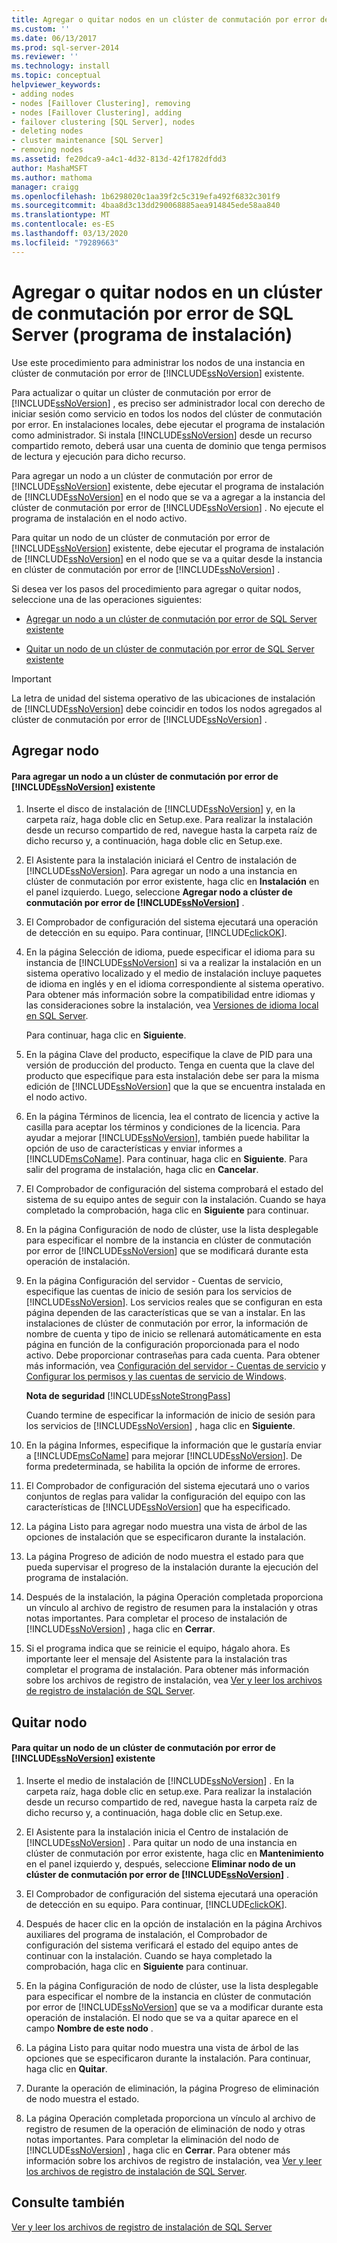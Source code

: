 ```yaml
---
title: Agregar o quitar nodos en un clúster de conmutación por error de SQL Server (programa de instalación) | Microsoft Docs
ms.custom: ''
ms.date: 06/13/2017
ms.prod: sql-server-2014
ms.reviewer: ''
ms.technology: install
ms.topic: conceptual
helpviewer_keywords:
- adding nodes
- nodes [Faillover Clustering], removing
- nodes [Faillover Clustering], adding
- failover clustering [SQL Server], nodes
- deleting nodes
- cluster maintenance [SQL Server]
- removing nodes
ms.assetid: fe20dca9-a4c1-4d32-813d-42f1782dfdd3
author: MashaMSFT
ms.author: mathoma
manager: craigg
ms.openlocfilehash: 1b6298020c1aa39f2c5c319efa492f6832c301f9
ms.sourcegitcommit: 4baa8d3c13dd290068885aea914845ede58aa840
ms.translationtype: MT
ms.contentlocale: es-ES
ms.lasthandoff: 03/13/2020
ms.locfileid: "79289663"
---
```

# <a name="add-or-remove-nodes-in-a-sql-server-failover-cluster-setup"></a>Agregar o quitar nodos en un clúster de conmutación por error de SQL Server (programa de instalación)
  Use este procedimiento para administrar los nodos de una instancia en clúster de conmutación por error de [!INCLUDE[ssNoVersion](../../../includes/ssnoversion-md.md)] existente.  
  
 Para actualizar o quitar un clúster de conmutación por error de [!INCLUDE[ssNoVersion](../../../includes/ssnoversion-md.md)] , es preciso ser administrador local con derecho de iniciar sesión como servicio en todos los nodos del clúster de conmutación por error. En instalaciones locales, debe ejecutar el programa de instalación como administrador. Si instala [!INCLUDE[ssNoVersion](../../../includes/ssnoversion-md.md)] desde un recurso compartido remoto, deberá usar una cuenta de dominio que tenga permisos de lectura y ejecución para dicho recurso.  
  
 Para agregar un nodo a un clúster de conmutación por error de [!INCLUDE[ssNoVersion](../../../includes/ssnoversion-md.md)] existente, debe ejecutar el programa de instalación de [!INCLUDE[ssNoVersion](../../../includes/ssnoversion-md.md)] en el nodo que se va a agregar a la instancia del clúster de conmutación por error de [!INCLUDE[ssNoVersion](../../../includes/ssnoversion-md.md)] . No ejecute el programa de instalación en el nodo activo.  
  
 Para quitar un nodo de un clúster de conmutación por error de [!INCLUDE[ssNoVersion](../../../includes/ssnoversion-md.md)] existente, debe ejecutar el programa de instalación de [!INCLUDE[ssNoVersion](../../../includes/ssnoversion-md.md)] en el nodo que se va a quitar desde la instancia en clúster de conmutación por error de [!INCLUDE[ssNoVersion](../../../includes/ssnoversion-md.md)] .  
  
 Si desea ver los pasos del procedimiento para agregar o quitar nodos, seleccione una de las operaciones siguientes:  
  
-   [Agregar un nodo a un clúster de conmutación por error de SQL Server existente](#Add)  
  
-   [Quitar un nodo de un clúster de conmutación por error de SQL Server existente](#Remove)  
  
> [!IMPORTANT]  
>  La letra de unidad del sistema operativo de las ubicaciones de instalación de [!INCLUDE[ssNoVersion](../../../includes/ssnoversion-md.md)] debe coincidir en todos los nodos agregados al clúster de conmutación por error de [!INCLUDE[ssNoVersion](../../../includes/ssnoversion-md.md)] .  
  
##  <a name="Add"></a> Agregar nodo  
  
#### <a name="to-add-a-node-to-an-existing-ssnoversion-failover-cluster"></a>Para agregar un nodo a un clúster de conmutación por error de [!INCLUDE[ssNoVersion](../../../includes/ssnoversion-md.md)] existente  
  
1.  Inserte el disco de instalación de [!INCLUDE[ssNoVersion](../../../includes/ssnoversion-md.md)] y, en la carpeta raíz, haga doble clic en Setup.exe. Para realizar la instalación desde un recurso compartido de red, navegue hasta la carpeta raíz de dicho recurso y, a continuación, haga doble clic en Setup.exe.  
  
2.  El Asistente para la instalación iniciará el Centro de instalación de [!INCLUDE[ssNoVersion](../../../includes/ssnoversion-md.md)]. Para agregar un nodo a una instancia en clúster de conmutación por error existente, haga clic en **Instalación** en el panel izquierdo. Luego, seleccione **Agregar nodo a clúster de conmutación por error de [!INCLUDE[ssNoVersion](../../../includes/ssnoversion-md.md)]** .  
  
3.  El Comprobador de configuración del sistema ejecutará una operación de detección en su equipo. Para continuar, [!INCLUDE[clickOK](../../../includes/clickok-md.md)].  
  
4.  En la página Selección de idioma, puede especificar el idioma para su instancia de [!INCLUDE[ssNoVersion](../../../includes/ssnoversion-md.md)] si va a realizar la instalación en un sistema operativo localizado y el medio de instalación incluye paquetes de idioma en inglés y en el idioma correspondiente al sistema operativo. Para obtener más información sobre la compatibilidad entre idiomas y las consideraciones sobre la instalación, vea [Versiones de idioma local en SQL Server](../../install/local-language-versions-in-sql-server.md).  
  
     Para continuar, haga clic en **Siguiente**.  
  
5.  En la página Clave del producto, especifique la clave de PID para una versión de producción del producto. Tenga en cuenta que la clave del producto que especifique para esta instalación debe ser para la misma edición de [!INCLUDE[ssNoVersion](../../../includes/ssnoversion-md.md)] que la que se encuentra instalada en el nodo activo.  
  
6.  En la página Términos de licencia, lea el contrato de licencia y active la casilla para aceptar los términos y condiciones de la licencia. Para ayudar a mejorar [!INCLUDE[ssNoVersion](../../../includes/ssnoversion-md.md)], también puede habilitar la opción de uso de características y enviar informes a [!INCLUDE[msCoName](../../../includes/msconame-md.md)]. Para continuar, haga clic en **Siguiente**. Para salir del programa de instalación, haga clic en **Cancelar**.  
  
7.  El Comprobador de configuración del sistema comprobará el estado del sistema de su equipo antes de seguir con la instalación. Cuando se haya completado la comprobación, haga clic en **Siguiente** para continuar.  
  
8.  En la página Configuración de nodo de clúster, use la lista desplegable para especificar el nombre de la instancia en clúster de conmutación por error de [!INCLUDE[ssNoVersion](../../../includes/ssnoversion-md.md)] que se modificará durante esta operación de instalación.  
  
9. En la página Configuración del servidor - Cuentas de servicio, especifique las cuentas de inicio de sesión para los servicios de [!INCLUDE[ssNoVersion](../../../includes/ssnoversion-md.md)]. Los servicios reales que se configuran en esta página dependen de las características que se van a instalar. En las instalaciones de clúster de conmutación por error, la información de nombre de cuenta y tipo de inicio se rellenará automáticamente en esta página en función de la configuración proporcionada para el nodo activo. Debe proporcionar contraseñas para cada cuenta. Para obtener más información, vea [Configuración del servidor - Cuentas de servicio](../../install/server-configuration-service-accounts.md) y [Configurar los permisos y las cuentas de servicio de Windows](../../../database-engine/configure-windows/configure-windows-service-accounts-and-permissions.md).  
  
     **Nota de seguridad** [!INCLUDE[ssNoteStrongPass](../../../includes/ssnotestrongpass-md.md)]  
  
     Cuando termine de especificar la información de inicio de sesión para los servicios de [!INCLUDE[ssNoVersion](../../../includes/ssnoversion-md.md)] , haga clic en **Siguiente**.  
  
10. En la página Informes, especifique la información que le gustaría enviar a [!INCLUDE[msCoName](../../../includes/msconame-md.md)] para mejorar [!INCLUDE[ssNoVersion](../../../includes/ssnoversion-md.md)]. De forma predeterminada, se habilita la opción de informe de errores.  
  
11. El Comprobador de configuración del sistema ejecutará uno o varios conjuntos de reglas para validar la configuración del equipo con las características de [!INCLUDE[ssNoVersion](../../../includes/ssnoversion-md.md)] que ha especificado.  
  
12. La página Listo para agregar nodo muestra una vista de árbol de las opciones de instalación que se especificaron durante la instalación.  
  
13. La página Progreso de adición de nodo muestra el estado para que pueda supervisar el progreso de la instalación durante la ejecución del programa de instalación.  
  
14. Después de la instalación, la página Operación completada proporciona un vínculo al archivo de registro de resumen para la instalación y otras notas importantes. Para completar el proceso de instalación de [!INCLUDE[ssNoVersion](../../../includes/ssnoversion-md.md)] , haga clic en **Cerrar**.  
  
15. Si el programa indica que se reinicie el equipo, hágalo ahora. Es importante leer el mensaje del Asistente para la instalación tras completar el programa de instalación. Para obtener más información sobre los archivos de registro de instalación, vea [Ver y leer los archivos de registro de instalación de SQL Server](../../../database-engine/install-windows/view-and-read-sql-server-setup-log-files.md).  
  
##  <a name="Remove"></a> Quitar nodo  
  
#### <a name="to-remove-a-node-from-an-existing-ssnoversion-failover-cluster"></a>Para quitar un nodo de un clúster de conmutación por error de [!INCLUDE[ssNoVersion](../../../includes/ssnoversion-md.md)] existente  
  
1.  Inserte el medio de instalación de [!INCLUDE[ssNoVersion](../../../includes/ssnoversion-md.md)] . En la carpeta raíz, haga doble clic en setup.exe. Para realizar la instalación desde un recurso compartido de red, navegue hasta la carpeta raíz de dicho recurso y, a continuación, haga doble clic en Setup.exe.  
  
2.  El Asistente para la instalación inicia el Centro de instalación de [!INCLUDE[ssNoVersion](../../../includes/ssnoversion-md.md)] . Para quitar un nodo de una instancia en clúster de conmutación por error existente, haga clic en **Mantenimiento** en el panel izquierdo y, después, seleccione **Eliminar nodo de un clúster de conmutación por error de [!INCLUDE[ssNoVersion](../../../includes/ssnoversion-md.md)]** .  
  
3.  El Comprobador de configuración del sistema ejecutará una operación de detección en su equipo. Para continuar, [!INCLUDE[clickOK](../../../includes/clickok-md.md)].  
  
4.  Después de hacer clic en la opción de instalación en la página Archivos auxiliares del programa de instalación, el Comprobador de configuración del sistema verificará el estado del equipo antes de continuar con la instalación. Cuando se haya completado la comprobación, haga clic en **Siguiente** para continuar.  
  
5.  En la página Configuración de nodo de clúster, use la lista desplegable para especificar el nombre de la instancia en clúster de conmutación por error de [!INCLUDE[ssNoVersion](../../../includes/ssnoversion-md.md)] que se va a modificar durante esta operación de instalación. El nodo que se va a quitar aparece en el campo **Nombre de este nodo** .  
  
6.  La página Listo para quitar nodo muestra una vista de árbol de las opciones que se especificaron durante la instalación. Para continuar, haga clic en **Quitar**.  
  
7.  Durante la operación de eliminación, la página Progreso de eliminación de nodo muestra el estado.  
  
8.  La página Operación completada proporciona un vínculo al archivo de registro de resumen de la operación de eliminación de nodo y otras notas importantes. Para completar la eliminación del nodo de [!INCLUDE[ssNoVersion](../../../includes/ssnoversion-md.md)] , haga clic en **Cerrar**. Para obtener más información sobre los archivos de registro de instalación, vea [Ver y leer los archivos de registro de instalación de SQL Server](../../../database-engine/install-windows/view-and-read-sql-server-setup-log-files.md).  
  
## <a name="see-also"></a>Consulte también  
 [Ver y leer los archivos de registro de instalación de SQL Server](../../../database-engine/install-windows/view-and-read-sql-server-setup-log-files.md)  
  
  
